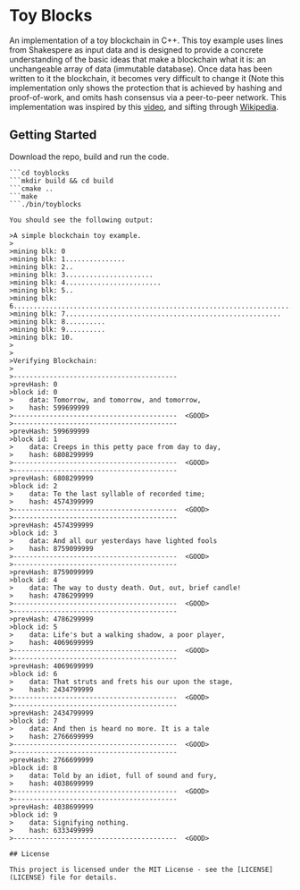 # Toy Blocks

An implementation of a toy blockchain in C++. This toy example uses lines from Shakespere as input data and is designed to provide a concrete understanding of the basic ideas that make a blockchain  what it is: an unchangeable array of data (immutable database). Once data has been written to it the blockchain, it becomes very difficult to change it (Note this implementation only shows the protection that is achieved by hashing and proof-of-work, and omits hash consensus via a peer-to-peer network. This implementation was inspired by this [video](https://www.youtube.com/watch?v=SSo_EIwHSd4), and sifting through [Wikipedia](https://en.wikipedia.org/wiki/Blockchain).

## Getting Started

Download the repo, build and run the code.

```git clone git@github.com:mikesapi/toyblocks.git
```cd toyblocks
```mkdir build && cd build
```cmake ..
```make
```./bin/toyblocks

You should see the following output:

>A simple blockchain toy example.
>
>mining blk: 0
>mining blk: 1...............
>mining blk: 2..
>mining blk: 3......................
>mining blk: 4........................
>mining blk: 5..
>mining blk: 6......................................................................................................
>mining blk: 7......................................................
>mining blk: 8..........
>mining blk: 9..........
>mining blk: 10.
>
>
>Verifying Blockchain:
>
>-----------------------------------------
>prevHash: 0
>block id: 0
>    data: Tomorrow, and tomorrow, and tomorrow,
>    hash: 599699999
>-----------------------------------------  <GOOD>
>-----------------------------------------
>prevHash: 599699999
>block id: 1
>    data: Creeps in this petty pace from day to day,
>    hash: 6808299999
>-----------------------------------------  <GOOD>
>-----------------------------------------
>prevHash: 6808299999
>block id: 2
>    data: To the last syllable of recorded time;
>    hash: 4574399999
>-----------------------------------------  <GOOD>
>-----------------------------------------
>prevHash: 4574399999
>block id: 3
>    data: And all our yesterdays have lighted fools
>    hash: 8759099999
>-----------------------------------------  <GOOD>
>-----------------------------------------
>prevHash: 8759099999
>block id: 4
>    data: The way to dusty death. Out, out, brief candle!
>    hash: 4786299999
>-----------------------------------------  <GOOD>
>-----------------------------------------
>prevHash: 4786299999
>block id: 5
>    data: Life's but a walking shadow, a poor player,
>    hash: 4069699999
>-----------------------------------------  <GOOD>
>-----------------------------------------
>prevHash: 4069699999
>block id: 6
>    data: That struts and frets his our upon the stage,
>    hash: 2434799999
>-----------------------------------------  <GOOD>
>-----------------------------------------
>prevHash: 2434799999
>block id: 7
>    data: And then is heard no more. It is a tale
>    hash: 2766699999
>-----------------------------------------  <GOOD>
>-----------------------------------------
>prevHash: 2766699999
>block id: 8
>    data: Told by an idiot, full of sound and fury,
>    hash: 4038699999
>-----------------------------------------  <GOOD>
>-----------------------------------------
>prevHash: 4038699999
>block id: 9
>    data: Signifying nothing.
>    hash: 6333499999
>-----------------------------------------  <GOOD>

## License

This project is licensed under the MIT License - see the [LICENSE](LICENSE) file for details.
